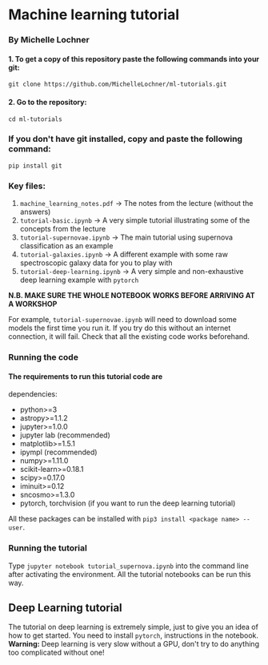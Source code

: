 # Machine learning tutorial 
### By Michelle Lochner


#### 1. To get a copy of this repository paste the following commands into your git:

``` 
git clone https://github.com/MichelleLochner/ml-tutorials.git 
```

#### 2. Go to the repository:

``` 
cd ml-tutorials
```
 
### If you don't have git installed, copy and paste the following command:

``` 
pip install git 
```

### Key files:

1. `machine_learning_notes.pdf` -> The notes from the lecture (without the answers) <br>
2. `tutorial-basic.ipynb` -> A very simple tutorial illustrating some of the concepts from the lecture
3. `tutorial-supernovae.ipynb` -> The main tutorial using supernova classification as an example
4. `tutorial-galaxies.ipynb` -> A different example with some raw spectroscopic galaxy data for you to play with
5. `tutorial-deep-learning.ipynb` -> A very simple and non-exhaustive deep learning example with `pytorch`

**N.B. MAKE SURE THE WHOLE NOTEBOOK WORKS BEFORE ARRIVING AT A WORKSHOP**

For example, `tutorial-supernovae.ipynb` will need to download some models the first time you run it. If you try do this without an internet connection, it will fail. Check that all the existing code works beforehand.

### Running the code

#### The requirements to run this tutorial code are

dependencies:
  - python>=3
  - astropy>=1.1.2
  - jupyter>=1.0.0
  - jupyter lab (recommended)
  - matplotlib>=1.5.1
  - ipympl (recommended)
  - numpy>=1.11.0
  - scikit-learn>=0.18.1
  - scipy>=0.17.0
  - iminuit>=0.12
  - sncosmo>=1.3.0
  - pytorch, torchvision (if you want to run the deep learning tutorial)

All these packages can be installed with `pip3 install <package name> --user`.

### Running the tutorial

Type `jupyter notebook tutorial_supernova.ipynb` into the command line after activating the environment. All the tutorial notebooks can be run this way.

## Deep Learning tutorial

The tutorial on deep learning is extremely simple, just to give you an idea of how to get started. You need to install `pytorch`, instructions in the notebook. **Warning:** Deep learning is very slow without a GPU, don't try to do anything too complicated without one!

